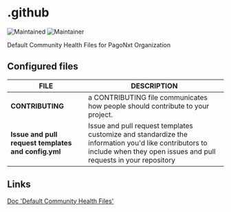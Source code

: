 # .github
![Maintained](https://img.shields.io/maintenance/yes/2021?color?=green)
![Maintainer](https://img.shields.io/badge/maintainer-CCoE_ALM-green)

Default Community Health Files for PagoNxt Organization

## Configured files
| FILE | DESCRIPTION |
|---|---|
| **CONTRIBUTING** | a CONTRIBUTING file communicates how people should contribute to your project.|
| **Issue and pull request templates and config.yml** | Issue and pull request templates customize and standardize the information you'd like contributors to include when they open issues and pull requests in your repository |

## Links

[Doc 'Default Community Health Files'](https://docs.github.com/en/github/building-a-strong-community/creating-a-default-community-health-file)